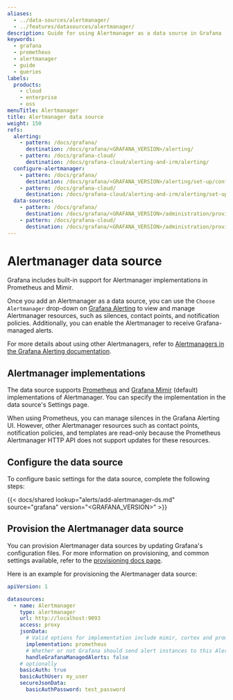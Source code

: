 ```yaml
---
aliases:
  - ../data-sources/alertmanager/
  - ../features/datasources/alertmanager/
description: Guide for using Alertmanager as a data source in Grafana
keywords:
  - grafana
  - prometheus
  - alertmanager
  - guide
  - queries
labels:
  products:
    - cloud
    - enterprise
    - oss
menuTitle: Alertmanager
title: Alertmanager data source
weight: 150
refs:
  alerting:
    - pattern: /docs/grafana/
      destination: /docs/grafana/<GRAFANA_VERSION>/alerting/
    - pattern: /docs/grafana-cloud/
      destination: /docs/grafana-cloud/alerting-and-irm/alerting/
  configure-alertmanager:
    - pattern: /docs/grafana/
      destination: /docs/grafana/<GRAFANA_VERSION>/alerting/set-up/configure-alertmanager/
    - pattern: /docs/grafana-cloud/
      destination: /docs/grafana-cloud/alerting-and-irm/alerting/set-up/configure-alertmanager/
  data-sources:
    - pattern: /docs/grafana/
      destination: /docs/grafana/<GRAFANA_VERSION>/administration/provisioning/#datasources
    - pattern: /docs/grafana-cloud/
      destination: /docs/grafana/<GRAFANA_VERSION>/administration/provisioning/#datasources
---
```


# Alertmanager data source

Grafana includes built-in support for Alertmanager implementations in Prometheus and Mimir.

Once you add an Alertmanager as a data source, you can use the `Choose Alertmanager` drop-down on [Grafana Alerting](ref:alerting) to view and manage Alertmanager resources, such as silences, contact points, and notification policies. Additionally, you can enable the Alertmanager to receive Grafana-managed alerts.

For more details about using other Alertmanagers, refer to [Alertmanagers in the Grafana Alerting documentation](ref:configure-alertmanager).

## Alertmanager implementations

The data source supports [Prometheus](https://prometheus.io/) and [Grafana Mimir](/docs/mimir/latest/) (default) implementations of Alertmanager. You can specify the implementation in the data source's Settings page.

When using Prometheus, you can manage silences in the Grafana Alerting UI. However, other Alertmanager resources such as contact points, notification policies, and templates are read-only because the Prometheus Alertmanager HTTP API does not support updates for these resources.

## Configure the data source

To configure basic settings for the data source, complete the following steps:

{{< docs/shared lookup="alerts/add-alertmanager-ds.md" source="grafana" version="<GRAFANA_VERSION>" >}}

## Provision the Alertmanager data source

You can provision Alertmanager data sources by updating Grafana's configuration files.
For more information on provisioning, and common settings available, refer to the [provisioning docs page](ref:data-sources).

Here is an example for provisioning the Alertmanager data source:

```yaml
apiVersion: 1

datasources:
  - name: Alertmanager
    type: alertmanager
    url: http://localhost:9093
    access: proxy
    jsonData:
      # Valid options for implementation include mimir, cortex and prometheus
      implementation: prometheus
      # Whether or not Grafana should send alert instances to this Alertmanager
      handleGrafanaManagedAlerts: false
    # optionally
    basicAuth: true
    basicAuthUser: my_user
    secureJsonData:
      basicAuthPassword: test_password
```
